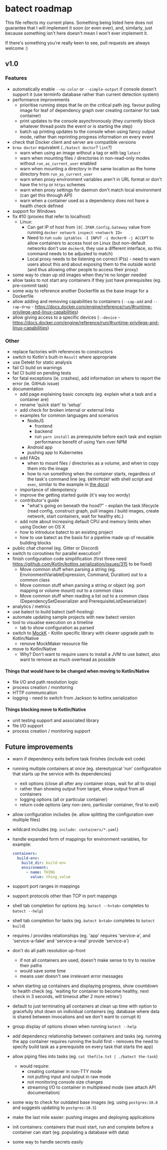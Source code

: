 # batect roadmap

This file reflects my current plans. Something being listed here does not guarantee that I will implement it soon (or even ever),
and, similarly, just because something isn't here doesn't mean I won't ever implement it.

If there's something you're really keen to see, pull requests are always welcome :)

## v1.0

### Features
* automatically enable `--no-color` or `--simple-output` if console doesn't support it (use terminfo database rather than current detection system)
* performance improvements
  * prioritise running steps that lie on the critical path (eg. favour pulling image for leaf of dependency graph over creating container for task container)
  * print updates to the console asynchronously (they currently block whatever thread posts the event or is starting the step)
  * batch up printing updates to the console when using fancy output mode, rather than reprinting progress information on every event
* check that Docker client and server are compatible versions
* `brew doctor` equivalent (`./batect doctor`? `lint`?)
  * warn when using an image without a tag or with tag `latest`
  * warn when mounting files / directories in non-read-only modes without `run_as_current_user` enabled
  * warn when mounting a directory in the same location as the home directory from `run_as_current_user`
  * warn when proxy environment variables aren't in URL format or don't have the `http` or `https` schemes
  * warn when proxy settings for daemon don't match local environment (can get this through API)
  * warn when a container used as a dependency does not have a health check defined
* support for Windows
* fix #10 (proxies that refer to localhost)
  * Linux:
    * Can get IP of host from `[0].IPAM.Config.Gateway` value from running `docker network inspect <network ID>`
    * Need to run `sudo iptables -I INPUT -i docker0 -j ACCEPT` to allow containers to access host on Linux (but non-default networks don't use `docker0`,
      they use a different interface, so this command needs to be adjusted to match)
    * Local proxy needs to be listening on correct IP(s) - need to warn users about this and about exposing them to the outside world (and thus allowing other people to access their proxy)
* some way to clean up old images when they're no longer needed
* allow tasks to not start any containers if they just have prerequisites (eg. pre-commit task)
* some way to reference another Dockerfile as the base image for a Dockerfile
* allow adding and removing capabilities to containers (`--cap-add` and `--cap-drop` - https://docs.docker.com/engine/reference/run/#runtime-privilege-and-linux-capabilities)
* allow giving access to a specific devices (`--device` - https://docs.docker.com/engine/reference/run/#runtime-privilege-and-linux-capabilities)

### Other
* replace factories with references to constructors
* switch to Kotlin's built-in `Result` where appropriate
* use Detekt for static analysis
* fail CI build on warnings
* fail CI build on pending tests
* for fatal exceptions (ie. crashes), add information on where to report the error (ie. GitHub issue)
* documentation
  * add page explaining basic concepts (eg. explain what a task and a container are)
  * rename 'quick start' to 'setup'
  * add check for broken internal or external links
  * examples for common languages and scenarios
    * NodeJS
      * frontend
      * backend
      * run `yarn install` as prerequisite before each task and explain performance benefit of using Yarn over NPM
    * Android app
    * pushing app to Kubernetes
  * add FAQs
    * when to mount files / directories as a volume, and when to copy them into the image
    * how to run something when the container starts, regardless of the task's command line (eg. `ENTRYPOINT` with shell script and `exec`, similar to the example in [the docs](https://docs.docker.com/engine/reference/builder/#entrypoint))
  * importance of idempotency
  * improve the getting started guide (it's way too wordy)
  * contributor's guide
    * "what's going on beneath the hood?" - explain the task lifecycle (read config, construct graph, pull images / build images, create network, start containers, wait for healthy etc.)
  * add note about increasing default CPU and memory limits when using Docker on OS X
  * how to introduce batect to an existing project
  * how to use batect as the basis for a pipeline made up of reusable building blocks
* public chat channel (eg. Gitter or Discord)
* switch to coroutines for parallel execution?
* finish configuration code simplification (first three need https://github.com/Kotlin/kotlinx.serialization/issues/315 to be fixed)
  * Move common stuff when parsing a string (eg. EnvironmentVariableExpression, Command, Duration) out to a common class
  * Move common stuff when parsing a string or object (eg. port mapping or volume mount) out to a common class
  * Move common stuff when reading a list out to a common class (DependencySetDeserializer and PrerequisiteListDeserializer)
* analytics / metrics
* use batect to build batect (self-hosting)
* automate updating sample projects with new batect version
* tool to visualise execution on a timeline
  * tab to show configuration as parsed
* switch to [MockK](https://github.com/oleksiyp/mockk) - Kotlin specific library with clearer upgrade path to Kotlin/Native
  * remove MockMaker resource file
* move to Kotlin/Native
  * Why? Don't want to require users to install a JVM to use batect, also want to remove as much overhead as possible

#### Things that would have to be changed when moving to Kotlin/Native
* file I/O and path resolution logic
* process creation / monitoring
* HTTP communication
* logging - need to switch from Jackson to kotlinx.serialization

#### Things blocking move to Kotlin/Native
* unit testing support and associated library
* file I/O support
* process creation / monitoring support

## Future improvements
* warn if dependency exits before task finishes (include exit code)
* running multiple containers at once (eg. stereotypical 'run' configuration that starts up the service with its dependencies)
  * exit options (close all after any container stops, wait for all to stop)
  * rather than showing output from target, show output from all containers
  * logging options (all or particular container)
  * return code options (any non-zero, particular container, first to exit)
* allow configuration includes (ie. allow splitting the configuration over multiple files)
* wildcard includes (eg. `include: containers/*.yaml`)
* handle expanded form of mappings for environment variables, for example:

  ```yaml
  containers:
    build-env:
      build_dir: build-env
      environment:
        - name: THING
          value: thing_value

  ```

* support port ranges in mappings
* support protocols other than TCP in port mappings
* shell tab completion for options (eg. `batect --h<tab>` completes to `batect --help`)
* shell tab completion for tasks (eg. `batect b<tab>` completes to `batect build`)
* requires / provides relationships (eg. 'app' requires 'service-a', and 'service-a-fake' and 'service-a-real' provide 'service-a')
* don't do all path resolution up-front
  * if not all containers are used, doesn't make sense to try to resolve their paths
  * would save some time
  * means user doesn't see irrelevant error messages
* when starting up containers and displaying progress, show countdown to health check (eg. 'waiting for container to become healthy, next check in 3 seconds, will timeout after 2 more retries')
* default to just terminating all containers at clean up time with option to gracefully shut down on individual containers
  (eg. database where data is shared between invocations and we don't want to corrupt it)
* group display of options shown when running `batect --help`
* add dependency relationship between containers and tasks (eg. running the app container requires running the build first - removes the need to specify
  build task as a prerequisite on every task that starts the app)
* allow piping files into tasks (eg. `cat thefile.txt | ./batect the-task`)
  * would require:
     * creating container in non-TTY mode
     * not putting input and output in raw mode
     * not monitoring console size changes
     * streaming I/O to container in multiplexed mode (see attach API documentation)
* some way to check for outdated base images (eg. using `postgres:10.0` and suggests updating to `postgres:10.5`)
* make the last mile easier: pushing images and deploying applications
* init containers: containers that must start, run and complete before a container can start (eg. populating a database with data)
* some way to handle secrets easily
